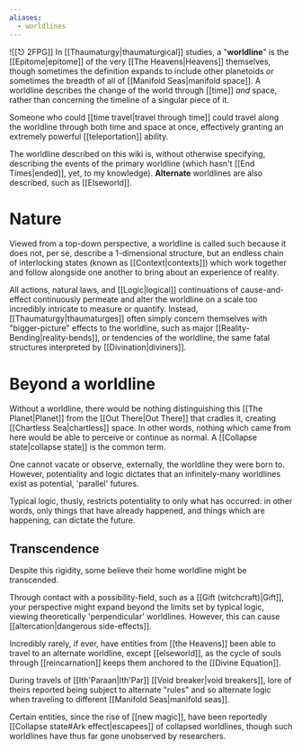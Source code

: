 ```yaml
---
aliases:
  - worldlines
---
```

![[⎋ 2FPG]]
In [[Thaumaturgy|thaumaturgical]] studies, a "**worldline**" is the [[Epitome|epitome]] of the very [[The Heavens|Heavens]] themselves, though sometimes the definition expands to include other planetoids or sometimes the breadth of all of [[Manifold Seas|manifold space]]. A worldline describes the change of the world through [[time]] *and* space, rather than concerning the timeline of a singular piece of it. 

Someone who could [[time travel|travel through time]] could travel along the worldline through both time and space at once, effectively granting an extremely powerful [[teleportation]] ability.

The worldline described on this wiki is, without otherwise specifying, describing the events of the primary worldline (which hasn't [[End Times|ended]], yet, to my knowledge). **Alternate** worldlines are also described, such as [[Elseworld]]. 

# Nature

Viewed from a top-down perspective, a worldline is called such because it does not, per se, describe a 1-dimensional structure, but an endless chain of interlocking states (known as [[Context|contexts]]) which work together and follow alongside one another to bring about an experience of reality.

All actions, natural laws, and [[Logic|logical]] continuations of cause-and-effect continuously permeate and alter the worldline on a scale too incredibly intricate to measure or quantify. Instead, [[Thaumaturgy|thaumaturges]] often simply concern themselves with "bigger-picture" effects to the worldline, such as major [[Reality-Bending|reality-bends]], or tendencies of the worldline, the same fatal structures interpreted by [[Divination|diviners]].

# Beyond a worldline
Without a worldline, there would be nothing distinguishing this [[The Planet|Planet]] from the [[Out There|Out There]] that cradles it, creating [[Chartless Sea|chartless]] space. In other words, nothing which came from here would be able to perceive or continue as normal. A [[Collapse state|collapse state]] is the common term.

One cannot vacate or observe, externally, the worldline they were born to. However, potentiality and logic dictates that an infinitely-many worldlines exist as potential, 'parallel' futures. 

Typical logic, thusly, restricts potentiality to only what has occurred: in other words, only things that have already happened, and things which are happening, can dictate the future. 

## Transcendence

Despite this rigidity, some believe their home worldline might be transcended.

Through contact with a possibility-field, such as a [[Gift (witchcraft)|Gift]], your perspective might expand beyond the limits set by typical logic, viewing theoretically 'perpendicular' worldlines. However, this can cause [[altercation|dangerous side-effects]].

Incredibly rarely, if ever, have entities from [[the Heavens]] been able to travel to an alternate worldline, except [[elseworld]], as the cycle of souls through [[reincarnation]] keeps them anchored to the [[Divine Equation]]. 

During travels of [[Ith'Paraan|Ith'Par]] [[Void breaker|void breakers]], lore of theirs reported being subject to alternate "rules" and so alternate logic when traveling to different [[Manifold Seas|manifold seas]].

Certain entities, since the rise of [[new magic]], have been reportedly [[Collapse state#Ark effect|escapees]] of collapsed worldlines, though such worldlines have thus far gone unobserved by researchers.


